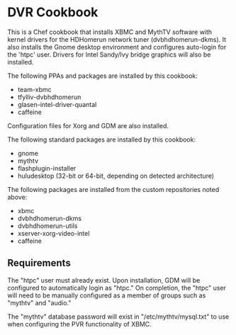 DVR Cookbook
============
This is a Chef cookbook that installs XBMC and MythTV software with kernel drivers for the HDHomerun network tuner (dvbhdhomerun-dkms). It also installs the Gnome desktop environment and configures auto-login for the 'htpc' user. Drivers for Intel Sandy/Ivy bridge graphics will also be installed.

The following PPAs and packages are installed by this cookbook:

- team-xbmc
- tfylliv-dvbhdhomerun
- glasen-intel-driver-quantal
- caffeine

Configuration files for Xorg and GDM are also installed.

The following standard packages are installed by this cookbook:

- gnome
- mythtv
- flashplugin-installer
- huludesktop (32-bit or 64-bit, depending on detected architecture)

The following packages are installed from the custom repositories noted above:

- xbmc
- dvbhdhomerun-dkms
- dvbhdhomerun-utils
- xserver-xorg-video-intel
- caffeine

Requirements
------------
The "htpc" user must already exist. Upon installation, GDM will be configured to automatically login as "htpc." On completion, the "htpc" user will need to be manually configured as a member of groups such as "mythtv" and "audio."

The "mythtv" database password will exist in "/etc/mythtv/mysql.txt" to use when configuring the PVR functionality of XBMC.
